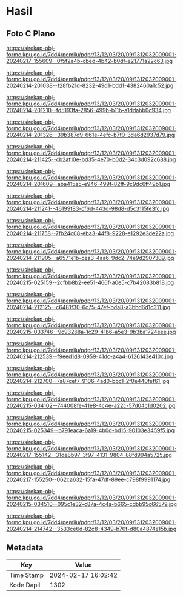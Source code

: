 # Hasil

## Foto C Plano

https://sirekap-obj-formc.kpu.go.id/7dd4/pemilu/pdpr/13/12/03/20/09/1312032009001-20240217-155609--0f5f2a4b-cbed-4b42-b0df-e21771a22c63.jpg

https://sirekap-obj-formc.kpu.go.id/7dd4/pemilu/pdpr/13/12/03/20/09/1312032009001-20240214-201038--f28fb21d-8232-49d1-bdd1-4382460a1c52.jpg

https://sirekap-obj-formc.kpu.go.id/7dd4/pemilu/pdpr/13/12/03/20/09/1312032009001-20240214-201210--fd5193fa-2856-499b-b11b-a1ddabb0c934.jpg

https://sirekap-obj-formc.kpu.go.id/7dd4/pemilu/pdpr/13/12/03/20/09/1312032009001-20240214-201326--39b387d9-661e-4efc-b7f0-3da6d2937d79.jpg

https://sirekap-obj-formc.kpu.go.id/7dd4/pemilu/pdpr/13/12/03/20/09/1312032009001-20240214-211425--cb2af10e-bd35-4e70-b0d2-34c3d092c688.jpg

https://sirekap-obj-formc.kpu.go.id/7dd4/pemilu/pdpr/13/12/03/20/09/1312032009001-20240214-201609--aba415e5-e946-499f-82ff-9c9dc6ff49b1.jpg

https://sirekap-obj-formc.kpu.go.id/7dd4/pemilu/pdpr/13/12/03/20/09/1312032009001-20240214-211241--46199f83-cf6d-443d-98d8-d5c3115fe3fc.jpg

https://sirekap-obj-formc.kpu.go.id/7dd4/pemilu/pdpr/13/12/03/20/09/1312032009001-20240214-211758--7fb24c08-eba3-44f8-9228-e1292e3de22a.jpg

https://sirekap-obj-formc.kpu.go.id/7dd4/pemilu/pdpr/13/12/03/20/09/1312032009001-20240214-211905--a6571e1b-cea3-4aa6-9dc2-74e9d2907309.jpg

https://sirekap-obj-formc.kpu.go.id/7dd4/pemilu/pdpr/13/12/03/20/09/1312032009001-20240215-025159--2cfbb8b2-ee51-466f-a0e5-c7b42083b818.jpg

https://sirekap-obj-formc.kpu.go.id/7dd4/pemilu/pdpr/13/12/03/20/09/1312032009001-20240214-212125--c6481f30-6c75-47ef-bda8-a3bbd6d1c311.jpg

https://sirekap-obj-formc.kpu.go.id/7dd4/pemilu/pdpr/13/12/03/20/09/1312032009001-20240215-033746--9c93268a-1c29-41b6-a5e3-9b3ba1724eee.jpg

https://sirekap-obj-formc.kpu.go.id/7dd4/pemilu/pdpr/13/12/03/20/09/1312032009001-20240214-212539--f9eed1d8-0959-41dc-a4a4-6126143e410c.jpg

https://sirekap-obj-formc.kpu.go.id/7dd4/pemilu/pdpr/13/12/03/20/09/1312032009001-20240214-212700--7a87cef7-9106-4ad0-bbc1-2f0e440fef61.jpg

https://sirekap-obj-formc.kpu.go.id/7dd4/pemilu/pdpr/13/12/03/20/09/1312032009001-20240215-034102--744008fe-41e8-4c4e-a22c-57d04c1d0202.jpg

https://sirekap-obj-formc.kpu.go.id/7dd4/pemilu/pdpr/13/12/03/20/09/1312032009001-20240215-025349--b791eaca-6a19-4b0d-bd15-90103e3459f5.jpg

https://sirekap-obj-formc.kpu.go.id/7dd4/pemilu/pdpr/13/12/03/20/09/1312032009001-20240217-155142--31de8b97-3f97-4131-9804-88fd994a5725.jpg

https://sirekap-obj-formc.kpu.go.id/7dd4/pemilu/pdpr/13/12/03/20/09/1312032009001-20240217-155250--062ca632-15fa-47df-89ee-c798f9991174.jpg

https://sirekap-obj-formc.kpu.go.id/7dd4/pemilu/pdpr/13/12/03/20/09/1312032009001-20240215-034510--095c1e32-c87a-4c4a-b665-cdbb95c66579.jpg

https://sirekap-obj-formc.kpu.go.id/7dd4/pemilu/pdpr/13/12/03/20/09/1312032009001-20240214-214742--3533ce6d-82c8-4349-b70f-d80a4874e15b.jpg


## Metadata

| Key        | Value               |
| ---------- | ------------------- |
| Time Stamp | 2024-02-17 16:02:42 |
| Kode Dapil | 1302                |



